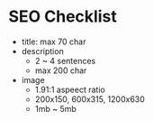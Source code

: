 # SEO Checklist

- title: max 70 char
- description
  - 2 ~ 4 sentences
  - max 200 char
- image
  - 1.91:1 aspeect ratio
  - 200x150, 600x315, 1200x630
  - 1mb ~ 5mb